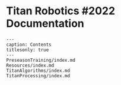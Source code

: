 # Titan Robotics #2022 Documentation

```{toctree}
---
caption: Contents
titlesonly: true
---
PreseasonTraining/index.md
Resources/index.md
TitanAlgorithms/index.md
TitanProcessing/index.md
```